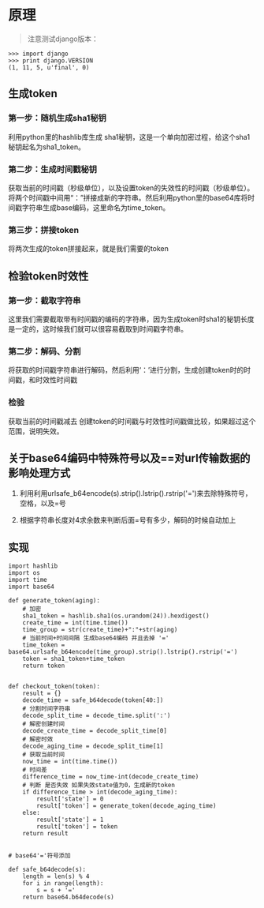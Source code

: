 # 原理
>注意测试django版本：

```
>>> import django
>>> print django.VERSION
(1, 11, 5, u'final', 0)

```

## 生成token

### 第一步：随机生成sha1秘钥
利用python里的hashlib库生成 sha1秘钥，这是一个单向加密过程，给这个sha1秘钥起名为sha1_token。
### 第二步：生成时间戳秘钥
获取当前的时间戳（秒级单位），以及设置token的失效性的时间戳（秒级单位）。将两个时间戳中间用“：”拼接成新的字符串。然后利用python里的base64库将时间戳字符串生成base编码，这里命名为time_token。

### 第三步：拼接token
将两次生成的token拼接起来，就是我们需要的token

## 检验token时效性

### 第一步：截取字符串
这里我们需要截取带有时间戳的编码的字符串，因为生成token时sha1的秘钥长度是一定的，这时候我们就可以很容易截取到时间戳字符串。
### 第二步：解码、分割
将获取的时间戳字符串进行解码，然后利用‘：’进行分割，生成创建token时的时间戳，和时效性时间戳
### 检验
获取当前的时间戳减去 创建token的时间戳与时效性时间戳做比较，如果超过这个范围，说明失效。

## 关于base64编码中特殊符号以及==对url传输数据的影响处理方式
1. 利用利用urlsafe_b64encode(s).strip().lstrip().rstrip('=')来去除特殊符号，空格，以及=号

2. 根据字符串长度对4求余数来判断后面=号有多少，解码的时候自动加上

## 实现


```
import hashlib
import os
import time
import base64

def generate_token(aging):
    # 加密
    sha1_token = hashlib.sha1(os.urandom(24)).hexdigest()
    create_time = int(time.time())
    time_group = str(create_time)+":"+str(aging)
    # 当前时间+时间间隔 生成base64编码 并且去掉 '='
    time_token = base64.urlsafe_b64encode(time_group).strip().lstrip().rstrip('=')
    token = sha1_token+time_token
    return token


def checkout_token(token):
    result = {}
    decode_time = safe_b64decode(token[40:])
    # 分割时间字符串
    decode_split_time = decode_time.split(':')
    # 解密创建时间
    decode_create_time = decode_split_time[0]
    # 解密时效
    decode_aging_time = decode_split_time[1]
    # 获取当前时间
    now_time = int(time.time())
    # 时间差
    difference_time = now_time-int(decode_create_time)
    # 判断 是否失效 如果失效state值为0，生成新的token
    if difference_time > int(decode_aging_time):
        result['state'] = 0
        result['token'] = generate_token(decode_aging_time)
    else:
        result['state'] = 1
        result['token'] = token
    return result


# base64'='符号添加

def safe_b64decode(s):
    length = len(s) % 4
    for i in range(length):
        s = s + '='
    return base64.b64decode(s)
```
